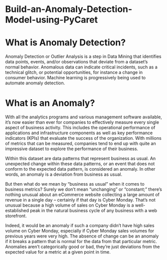# Build-an-Anomaly-Detection-Model-using-PyCaret

# What is Anomaly Detection?
Anomaly Detection or Outlier Analysis is a step in Data Mining that identifies data points, events, and/or observations that deviate from a dataset’s normal behavior. Anomalous data can indicate critical incidents, such as a technical glitch, or potential opportunities, for instance a change in consumer behavior. Machine learning is progressively being used to automate anomaly detection.

# What is an Anomaly?
With all the analytics programs and various management software available, it’s now easier than ever for companies to effectively measure every single aspect of business activity. This includes the operational performance of applications and infrastructure components as well as key performance indicators (KPIs) that evaluate the success of the organization. With millions of metrics that can be measured, companies tend to end up with quite an impressive dataset to explore the performance of their business.

Within this dataset are data patterns that represent business as usual. An unexpected change within these data patterns, or an event that does not conform to the expected data pattern, is considered an anomaly. In other words, an anomaly is a deviation from business as usual.

But then what do we mean by “business as usual” when it comes to business metrics?  Surely we don’t mean “unchanging” or “constant;” there’s nothing unusual about an eCommerce website collecting a large amount of revenue in a single day – certainly if that day is Cyber Monday. That’s not unusual because a high volume of sales on Cyber Monday is a well-established peak in the natural business cycle of any business with a web storefront.

Indeed, it would be an anomaly if such a company didn’t have high sales volume on Cyber Monday, especially if Cyber Monday sales volumes for previous years were very high. The absence of change can be an anomaly if it breaks a pattern that is normal for the data from that particular metric. Anomalies aren’t categorically good or bad, they’re just deviations from the expected value for a metric at a given point in time.

